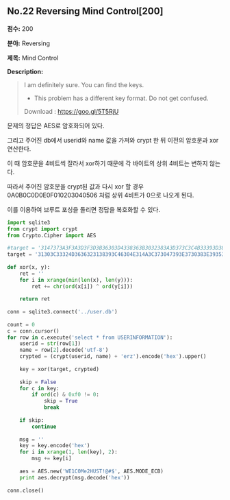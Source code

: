 ## No.22 Reversing Mind Control[200]

**점수:** 200

**분야:** Reversing

**제목:** Mind Control

**Description:**

> I am definitely sure. You can find the keys.
> * This problem has a different key format. Do not get confused.
> 
> Download : https://goo.gl/5T5RjU

문제의 정답은 AES로 암호화되어 있다.

그리고 주어진 db에서 userid와 name 값을 가져와 crypt 한 뒤 이전의 암호문과 xor 연산한다.

이 때 암호문을 4비트씩 잘라서 xor하기 때문에 각 바이트의 상위 4비트는 변하지 않는다.

따라서 주어진 암호문을 crypt된 값과 다시 xor 할 경우 0A0B0C0D0E0F010203040506 처럼 상위 4비트가 0으로 나오게 된다. 

이를 이용하여 브루트 포싱을 돌리면 정답을 복호화할 수 있다.

```python
import sqlite3
from crypt import crypt
from Crypto.Cipher import AES
 
#target = '3147373A3F3A3D3F3D3B36303D4338363B3032383A3D373C3C4B33393D38334E'.decode('hex')
target = '31303C33324D3636323138393C46304E314A3C373047393E3730383E39353B41'.decode('hex')
 
def xor(x, y):
    ret = ''
    for i in xrange(min(len(x), len(y))):
        ret += chr(ord(x[i]) ^ ord(y[i]))
 
    return ret
 
conn = sqlite3.connect('../user.db')
 
count = 0
c = conn.cursor()
for row in c.execute('select * from USERINFORMATION'):
    userid = str(row[1])
    name = row[2].decode('utf-8')
    crypted = (crypt(userid, name) + 'erz').encode('hex').upper()
 
    key = xor(target, crypted)
 
    skip = False
    for c in key:
        if ord(c) & 0xf0 != 0:
            skip = True
            break
 
    if skip:
        continue
 
    msg = ''
    key = key.encode('hex')
    for i in xrange(1, len(key), 2):
        msg += key[i]
 
    aes = AES.new('WE1C0Me2HUST!@#$', AES.MODE_ECB)
    print aes.decrypt(msg.decode('hex'))
 
conn.close()

```
